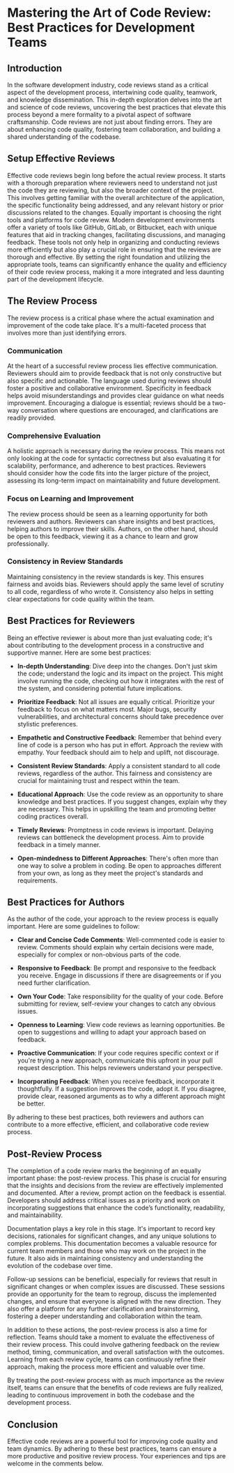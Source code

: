 # Mastering the Art of Code Review: Best Practices for Development Teams

## Introduction
In the software development industry, code reviews stand as a critical aspect of the development process, intertwining code quality, teamwork, and knowledge dissemination. This in-depth exploration delves into the art and science of code reviews, uncovering the best practices that elevate this process beyond a mere formality to a pivotal aspect of software craftsmanship. Code reviews are not just about finding errors. They are about enhancing code quality, fostering team collaboration, and building a shared understanding of the codebase. 

## Setup Effective Reviews
Effective code reviews begin long before the actual review process. It starts with a thorough preparation where reviewers need to understand not just the code they are reviewing, but also the broader context of the project. This involves getting familiar with the overall architecture of the application, the specific functionality being addressed, and any relevant history or prior discussions related to the changes. Equally important is choosing the right tools and platforms for code review. Modern development environments offer a variety of tools like GitHub, GitLab, or Bitbucket, each with unique features that aid in tracking changes, facilitating discussions, and managing feedback. These tools not only help in organizing and conducting reviews more efficiently but also play a crucial role in ensuring that the reviews are thorough and effective. By setting the right foundation and utilizing the appropriate tools, teams can significantly enhance the quality and efficiency of their code review process, making it a more integrated and less daunting part of the development lifecycle.


## The Review Process
The review process is a critical phase where the actual examination and improvement of the code take place. It's a multi-faceted process that involves more than just identifying errors. 

### Communication
At the heart of a successful review process lies effective communication. Reviewers should aim to provide feedback that is not only constructive but also specific and actionable. The language used during reviews should foster a positive and collaborative environment. Specificity in feedback helps avoid misunderstandings and provides clear guidance on what needs improvement. Encouraging a dialogue is essential; reviews should be a two-way conversation where questions are encouraged, and clarifications are readily provided. 

### Comprehensive Evaluation
A holistic approach is necessary during the review process. This means not only looking at the code for syntactic correctness but also evaluating it for scalability, performance, and adherence to best practices. Reviewers should consider how the code fits into the larger picture of the project, assessing its long-term impact on maintainability and future development.

### Focus on Learning and Improvement
The review process should be seen as a learning opportunity for both reviewers and authors. Reviewers can share insights and best practices, helping authors to improve their skills. Authors, on the other hand, should be open to this feedback, viewing it as a chance to learn and grow professionally. 

### Consistency in Review Standards
Maintaining consistency in the review standards is key. This ensures fairness and avoids bias. Reviewers should apply the same level of scrutiny to all code, regardless of who wrote it. Consistency also helps in setting clear expectations for code quality within the team.

## Best Practices for Reviewers
Being an effective reviewer is about more than just evaluating code; it's about contributing to the development process in a constructive and supportive manner. Here are some best practices:

- **In-depth Understanding**: Dive deep into the changes. Don't just skim the code; understand the logic and its impact on the project. This might involve running the code, checking out how it integrates with the rest of the system, and considering potential future implications.

- **Prioritize Feedback**: Not all issues are equally critical. Prioritize your feedback to focus on what matters most. Major bugs, security vulnerabilities, and architectural concerns should take precedence over stylistic preferences.

- **Empathetic and Constructive Feedback**: Remember that behind every line of code is a person who has put in effort. Approach the review with empathy. Your feedback should aim to help and uplift, not discourage.

- **Consistent Review Standards**: Apply a consistent standard to all code reviews, regardless of the author. This fairness and consistency are crucial for maintaining trust and respect within the team.

- **Educational Approach**: Use the code review as an opportunity to share knowledge and best practices. If you suggest changes, explain why they are necessary. This helps in upskilling the team and promoting better coding practices overall.

- **Timely Reviews**: Promptness in code reviews is important. Delaying reviews can bottleneck the development process. Aim to provide feedback in a timely manner.

- **Open-mindedness to Different Approaches**: There's often more than one way to solve a problem in coding. Be open to approaches different from your own, as long as they meet the project's standards and requirements.

## Best Practices for Authors
As the author of the code, your approach to the review process is equally important. Here are some guidelines to follow:

- **Clear and Concise Code Comments**: Well-commented code is easier to review. Comments should explain why certain decisions were made, especially for complex or non-obvious parts of the code.

- **Responsive to Feedback**: Be prompt and responsive to the feedback you receive. Engage in discussions if there are disagreements or if you need further clarification.

- **Own Your Code**: Take responsibility for the quality of your code. Before submitting for review, self-review your changes to catch any obvious issues.

- **Openness to Learning**: View code reviews as learning opportunities. Be open to suggestions and willing to adapt your approach based on feedback.

- **Proactive Communication**: If your code requires specific context or if you're trying a new approach, communicate this upfront in your pull request description. This helps reviewers understand your perspective.

- **Incorporating Feedback**: When you receive feedback, incorporate it thoughtfully. If a suggestion improves the code, adopt it. If you disagree, provide clear, reasoned arguments as to why a different approach might be better.

By adhering to these best practices, both reviewers and authors can contribute to a more effective, efficient, and collaborative code review process.

## Post-Review Process
The completion of a code review marks the beginning of an equally important phase: the post-review process. This phase is crucial for ensuring that the insights and decisions from the review are effectively implemented and documented. After a review, prompt action on the feedback is essential. Developers should address critical issues as a priority and work on incorporating suggestions that enhance the code’s functionality, readability, and maintainability. 

Documentation plays a key role in this stage. It's important to record key decisions, rationales for significant changes, and any unique solutions to complex problems. This documentation becomes a valuable resource for current team members and those who may work on the project in the future. It also aids in maintaining consistency and understanding the evolution of the codebase over time.

Follow-up sessions can be beneficial, especially for reviews that result in significant changes or when complex issues are discussed. These sessions provide an opportunity for the team to regroup, discuss the implemented changes, and ensure that everyone is aligned with the new direction. They also offer a platform for any further clarification and brainstorming, fostering a deeper understanding and collaboration within the team.

In addition to these actions, the post-review process is also a time for reflection. Teams should take a moment to evaluate the effectiveness of their review process. This could involve gathering feedback on the review method, timing, communication, and overall satisfaction with the outcomes. Learning from each review cycle, teams can continuously refine their approach, making the process more efficient and valuable over time.

By treating the post-review process with as much importance as the review itself, teams can ensure that the benefits of code reviews are fully realized, leading to continuous improvement in both the codebase and the development process.


## Conclusion
Effective code reviews are a powerful tool for improving code quality and team dynamics. By adhering to these best practices, teams can ensure a more productive and positive review process. Your experiences and tips are welcome in the comments below.

